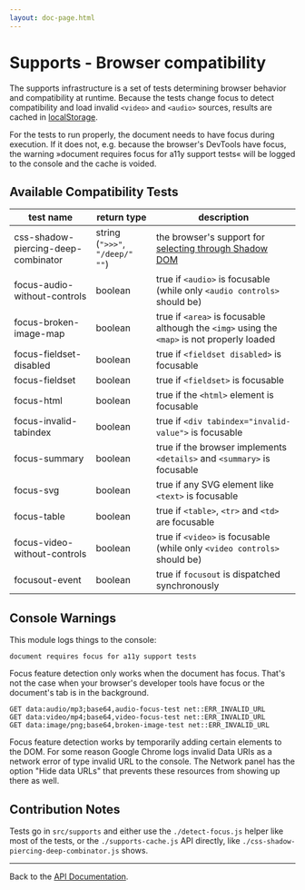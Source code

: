 ```yaml
---
layout: doc-page.html
---
```


# Supports - Browser compatibility

The supports infrastructure is a set of tests determining browser behavior and compatibility at runtime. Because the tests change focus to detect compatibility and load invalid `<video>` and `<audio>` sources, results are cached in [localStorage](https://developer.mozilla.org/en-US/docs/Web/API/Window/localStorage).

For the tests to run properly, the document needs to have focus during execution. If it does not, e.g. because the browser's DevTools have focus, the warning »document requires focus for a11y support tests« will be logged to the console and the cache is voided.


## Available Compatibility Tests

| test name | return type | description |
| --------- | ----------- | ----------- |
| css-shadow-piercing-deep-combinator | string (`">>>"`, `"/deep/"` `""`) | the browser's support for [selecting through Shadow DOM](http://dev.w3.org/csswg/css-scoping/#deep-combinator) |
| focus-audio-without-controls | boolean | true if `<audio>` is focusable (while only `<audio controls>` should be) |
| focus-broken-image-map | boolean | true if `<area>` is focusable although the `<img>` using the `<map>` is not properly loaded |
| focus-fieldset-disabled | boolean | true if `<fieldset disabled>` is focusable |
| focus-fieldset | boolean | true if `<fieldset>` is focusable |
| focus-html | boolean | true if the `<html>` element is focusable |
| focus-invalid-tabindex | boolean | true if `<div tabindex="invalid-value">` is focusable |
| focus-summary | boolean | true if the browser implements `<details>` and `<summary>` is focusable |
| focus-svg | boolean | true if any SVG element like `<text>` is focusable |
| focus-table | boolean | true if `<table>`, `<tr>` and `<td>` are focusable |
| focus-video-without-controls | boolean | true if `<video>` is focusable (while only `<video controls>` should be) |
| focusout-event | boolean | true if `focusout` is dispatched synchronously |


## Console Warnings

This module logs things to the console:

```text
document requires focus for a11y support tests
```

Focus feature detection only works when the document has focus. That's not the case when your browser's developer tools have focus or the document's tab is in the background.

```text
GET data:audio/mp3;base64,audio-focus-test net::ERR_INVALID_URL
GET data:video/mp4;base64,video-focus-test net::ERR_INVALID_URL
GET data:image/png;base64,broken-image-test net::ERR_INVALID_URL
```

Focus feature detection works by temporarily adding certain elements to the DOM. For some reason Google Chrome logs invalid Data URIs as a network error of type invalid URL to the console. The Network panel has the option "Hide data URLs" that prevents these resources from showing up there as well.


## Contribution Notes

Tests go in `src/supports` and either use the `./detect-focus.js` helper like most of the tests, or the `./supports-cache.js` API directly, like `./css-shadow-piercing-deep-combinator.js` shows.


---

Back to the [API Documentation](./README.md).
